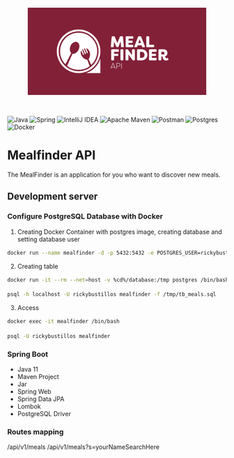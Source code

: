 <p align="center">
	<img src="https://raw.githubusercontent.com/mealfinder/mealfinder-api/master/assets/mealfinder-api.png" height="200" alt="MealFinder Logotype" />
</p>
<br>

![Java](https://img.shields.io/badge/java-%23ED8B00.svg?style=flat-square&logo=java&logoColor=white)
![Spring](https://img.shields.io/badge/spring-%236DB33F.svg?style=flat-square&logo=spring&logoColor=white)
![IntelliJ IDEA](https://img.shields.io/badge/IntelliJIDEA-000000.svg?style=flat-square&logo=intellij-idea&logoColor=white)
![Apache Maven](https://img.shields.io/badge/Apache%20Maven-C71A36?style=flat-square&logo=Apache%20Maven&logoColor=white)
![Postman](https://img.shields.io/badge/Postman-FF6C37?style=flat-square&logo=postman&logoColor=white)
![Postgres](https://img.shields.io/badge/postgres-%23316192.svg?style=flat-square&logo=postgresql&logoColor=white)
![Docker](https://img.shields.io/badge/docker-%230db7ed.svg?style=flat-square&logo=docker&logoColor=white)

#  Mealfinder API

The MealFinder is an application for you who want to discover new meals.

## Development server

### Configure PostgreSQL Database with Docker

 1. Creating Docker Container with postgres image, creating database and setting database user
```sh
docker run --name mealfinder -d -p 5432:5432 -e POSTGRES_USER=rickybustillos -e POSTGRES_PASSWORD=superpassword -e POSTGRES_DB=mealfinder postgres
```

2. Creating table
```sh
docker run -it --rm --net=host -v %cd%/database:/tmp postgres /bin/bash

psql -h localhost -U rickybustillos mealfinder -f /tmp/tb_meals.sql
```

3. Access
```sh
docker exec -it mealfinder /bin/bash

psql -U rickybustillos mealfinder
```

### Spring Boot

- Java 11
- Maven Project
- Jar
- Spring Web
- Spring Data JPA
- Lombok
- PostgreSQL Driver

### Routes mapping

/api/v1/meals
/api/v1/meals?s=yourNameSearchHere
